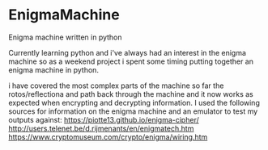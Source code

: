 # EnigmaMachine
Enigma machine written in python

Currently learning python and i've always had an interest in the enigma machine so as a weekend project i 
spent some timing putting together an enigma machine in python.

i have covered the most complex parts of the machine so far the rotos/reflectiona and path back through the machine and it now works as expected 
when encrypting and decrypting information. I used the following sources for information on the enigma machine and an emulator to test my outputs against:
https://piotte13.github.io/enigma-cipher/
http://users.telenet.be/d.rijmenants/en/enigmatech.htm
https://www.cryptomuseum.com/crypto/enigma/wiring.htm
